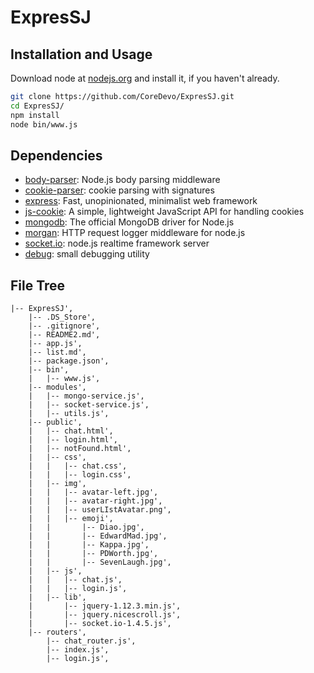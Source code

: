 # ExpresSJ


## Installation and Usage

Download node at [nodejs.org](http://nodejs.org) and install it, if you haven't already.

```sh
git clone https://github.com/CoreDevo/ExpresSJ.git
cd ExpresSJ/
npm install
node bin/www.js
```


## Dependencies

- [body-parser](https://github.com/expressjs/body-parser): Node.js body parsing middleware
- [cookie-parser](https://github.com/expressjs/cookie-parser): cookie parsing with signatures
- [express](https://github.com/expressjs/express): Fast, unopinionated, minimalist web framework
- [js-cookie](https://github.com/js-cookie/js-cookie): A simple, lightweight JavaScript API for handling cookies
- [mongodb](https://github.com/mongodb/node-mongodb-native): The official MongoDB driver for Node.js
- [morgan](https://github.com/expressjs/morgan): HTTP request logger middleware for node.js
- [socket.io](https://github.com/Automattic/socket.io): node.js realtime framework server
- [debug](https://github.com/visionmedia/debug): small debugging utility

## File Tree

```
|-- ExpresSJ',
    |-- .DS_Store',
    |-- .gitignore',
    |-- README2.md',
    |-- app.js',
    |-- list.md',
    |-- package.json',
    |-- bin',
    |   |-- www.js',
    |-- modules',
    |   |-- mongo-service.js',
    |   |-- socket-service.js',
    |   |-- utils.js',
    |-- public',
    |   |-- chat.html',
    |   |-- login.html',
    |   |-- notFound.html',
    |   |-- css',
    |   |   |-- chat.css',
    |   |   |-- login.css',
    |   |-- img',
    |   |   |-- avatar-left.jpg',
    |   |   |-- avatar-right.jpg',
    |   |   |-- userLIstAvatar.png',
    |   |   |-- emoji',
    |   |       |-- Diao.jpg',
    |   |       |-- EdwardMad.jpg',
    |   |       |-- Kappa.jpg',
    |   |       |-- PDWorth.jpg',
    |   |       |-- SevenLaugh.jpg',
    |   |-- js',
    |   |   |-- chat.js',
    |   |   |-- login.js',
    |   |-- lib',
    |       |-- jquery-1.12.3.min.js',
    |       |-- jquery.nicescroll.js',
    |       |-- socket.io-1.4.5.js',
    |-- routers',
        |-- chat_router.js',
        |-- index.js',
        |-- login.js',
```
